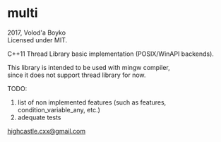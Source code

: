 # multi

2017, Volod'a Boyko \
Licensed under MIT.

C++11 Thread Library basic implementation (POSIX/WinAPI backends).

This library is intended to be used with mingw compiler,\
since it does not support thread library for now.


TODO:
1. list of non implemented features (such as features, condition_variable_any, etc.)
2. adequate tests

highcastle.cxx@gmail.com 

